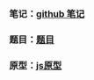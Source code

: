 ### 笔记：[github 笔记](https://github.com/sisterAn/blog?tab=readme-ov-file)
### 题目：[题目](https://vue3js.cn/interview/vue/permission.html#%E4%BA%8C%E3%80%81%E5%A6%82%E4%BD%95%E5%81%9A)
### 原型：[js原型](https://github.com/sisterAn/blog/issues/5)
